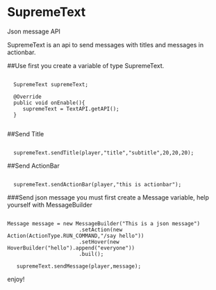 # SupremeText
Json message API 

SupremeText is an api to send messages with titles and messages in actionbar.

##Use
first you create a variable of type SupremeText.

```
  
  SupremeText supremeText;
  
  @Override
  public void onEnable(){
     supremeText = TextAPI.getAPI();
  }
 
```

##Send Title 

```

  supremeText.sendTitle(player,"title","subtitle",20,20,20);

```

##Send ActionBar

```

  supremeText.sendActionBar(player,"this is actionbar");

```

###Send json message
you must first create a Message variable, help yourself with MessageBuilder

```

Message message = new MessageBuilder("This is a json message")
                       .setAction(new Action(ActionType.RUN_COMMAND,"/say hello"))
                       .setHover(new HoverBuilder("hello").append("everyone"))
                       .buil();
                           
   supremeText.sendMessage(player,message);

```

enjoy!


